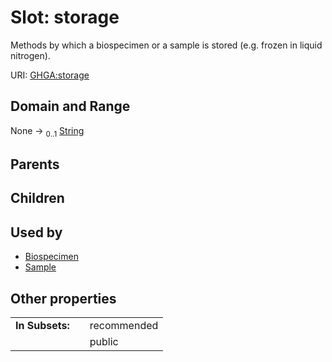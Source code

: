
# Slot: storage


Methods by which a biospecimen or a sample is stored (e.g. frozen in liquid nitrogen).

URI: [GHGA:storage](https://w3id.org/GHGA/storage)


## Domain and Range

None &#8594;  <sub>0..1</sub> [String](types/String.md)

## Parents


## Children


## Used by

 * [Biospecimen](Biospecimen.md)
 * [Sample](Sample.md)

## Other properties

|  |  |  |
| --- | --- | --- |
| **In Subsets:** | | recommended |
|  | | public |

